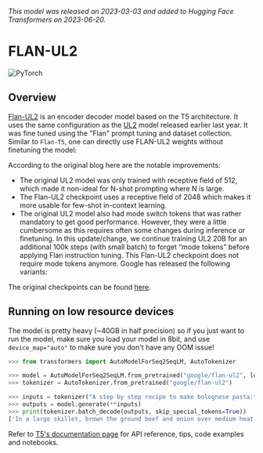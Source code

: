 <!--Copyright 2023 The HuggingFace Team. All rights reserved.

Licensed under the Apache License, Version 2.0 (the "License"); you may not use this file except in compliance with
the License. You may obtain a copy of the License at

http://www.apache.org/licenses/LICENSE-2.0

Unless required by applicable law or agreed to in writing, software distributed under the License is distributed on
an "AS IS" BASIS, WITHOUT WARRANTIES OR CONDITIONS OF ANY KIND, either express or implied. See the License for the
specific language governing permissions and limitations under the License.

⚠️ Note that this file is in Markdown but contain specific syntax for our doc-builder (similar to MDX) that may not be
rendered properly in your Markdown viewer.

-->
*This model was released on 2023-03-03 and added to Hugging Face Transformers on 2023-06-20.*

# FLAN-UL2

<div class="flex flex-wrap space-x-1">
<img alt="PyTorch" src="https://img.shields.io/badge/PyTorch-DE3412?style=flat&logo=pytorch&logoColor=white">
</div>

## Overview

[Flan-UL2](https://www.yitay.net/blog/flan-ul2-20b) is an encoder decoder model based on the T5 architecture. It uses the same configuration as the [UL2](ul2) model released earlier last year.
It was fine tuned using the "Flan" prompt tuning and dataset collection. Similar to `Flan-T5`,  one can directly use FLAN-UL2 weights without finetuning the model:

According to the original blog here are the notable improvements:

- The original UL2 model was only trained with receptive field of 512, which made it non-ideal for N-shot prompting where N is large.
- The Flan-UL2 checkpoint uses a receptive field of 2048 which makes it more usable for few-shot in-context learning.
- The original UL2 model also had mode switch tokens that was rather mandatory to get good performance. However, they were a little cumbersome as this requires often some changes during inference or finetuning. In this update/change, we continue training UL2 20B for an additional 100k steps (with small batch) to forget “mode tokens” before applying Flan instruction tuning. This Flan-UL2 checkpoint does not require mode tokens anymore.
Google has released the following variants:

The original checkpoints can be found [here](https://github.com/google-research/google-research/tree/master/ul2).


## Running on low resource devices

The model is pretty heavy (~40GB in half precision) so if you just want to run the model, make sure you load your model in 8bit, and use `device_map="auto"` to make sure  you don't have any OOM issue!

```python
>>> from transformers import AutoModelForSeq2SeqLM, AutoTokenizer

>>> model = AutoModelForSeq2SeqLM.from_pretrained("google/flan-ul2", load_in_8bit=True, device_map="auto")
>>> tokenizer = AutoTokenizer.from_pretrained("google/flan-ul2")

>>> inputs = tokenizer("A step by step recipe to make bolognese pasta:", return_tensors="pt")
>>> outputs = model.generate(**inputs)
>>> print(tokenizer.batch_decode(outputs, skip_special_tokens=True))
['In a large skillet, brown the ground beef and onion over medium heat. Add the garlic']
```

<Tip>

Refer to [T5's documentation page](t5) for API reference, tips, code examples and notebooks.

</Tip>
